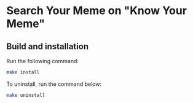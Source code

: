 # Search Your Meme on "Know Your Meme"

## Build and installation

Run the following command:

```bash
make install
```

To uninstall, run the command below:

```bash
make uninstall
```
